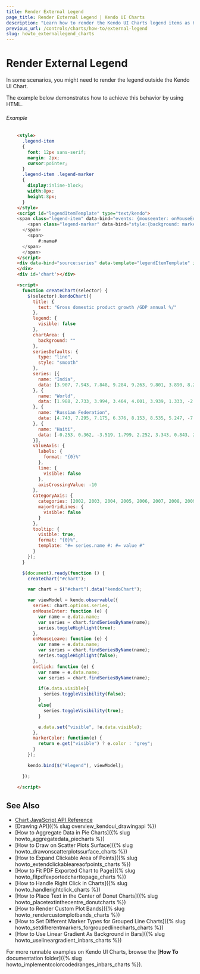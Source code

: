 ```yaml
---
title: Render External Legend
page_title: Render External Legend | Kendo UI Charts
description: "Learn how to render the Kendo UI Charts legend items as HTML elements outside of the chart."
previous_url: /controls/charts/how-to/external-legend
slug: howto_externallegend_charts
---
```


# Render External Legend

In some scenarios, you might need to render the legend outside the Kendo UI Chart.

The example below demonstrates how to achieve this behavior by using HTML.

###### Example

```html
    <style>       
      .legend-item
      {
        font: 12px sans-serif;  
        margin: 2px;
        cursor:pointer;  
      }
      .legend-item .legend-marker
      {
        display:inline-block;
        width:8px;
        height:8px;
      }
    </style>
    <script id="legendItemTemplate" type="text/kendo">
    <span class="legend-item" data-bind="events: {mouseenter: onMouseEnter, mouseleave: onMouseLeave, click: onClick}" >
        <span class="legend-marker" data-bind="style:{background: markerColor}">
      </span>
        <span>
            #:name#
      </span>
      </span>
    </script>
    <div data-bind="source:series" data-template="legendItemTemplate" id="legend">       
    </div>
    <div id='chart'></div>  

    <script>
      function createChart(selector) {
        $(selector).kendoChart({
          title: {
            text: "Gross domestic product growth /GDP annual %/"
          },
          legend: {
            visible: false
          },
          chartArea: {
            background: ""
          },
          seriesDefaults: {
            type: "line",
            style: "smooth"
          },
          series: [{
            name: "India",
            data: [3.907, 7.943, 7.848, 9.284, 9.263, 9.801, 3.890, 8.238, 9.552, 6.855]
          }, {
            name: "World",
            data: [1.988, 2.733, 3.994, 3.464, 4.001, 3.939, 1.333, -2.245, 4.339, 2.727]
          }, {
            name: "Russian Federation",
            data: [4.743, 7.295, 7.175, 6.376, 8.153, 8.535, 5.247, -7.832, 4.3, 4.3]
          }, {
            name: "Haiti",
            data: [-0.253, 0.362, -3.519, 1.799, 2.252, 3.343, 0.843, 2.877, -5.416, 5.590]
          }],
          valueAxis: {
            labels: {
              format: "{0}%"
            },
            line: {
              visible: false
            },
            axisCrossingValue: -10
          },
          categoryAxis: {
            categories: [2002, 2003, 2004, 2005, 2006, 2007, 2008, 2009, 2010, 2011],
            majorGridLines: {
              visible: false
            }
          },
          tooltip: {
            visible: true,
            format: "{0}%",
            template: "#= series.name #: #= value #"
          }
        });
      }

      $(document).ready(function () {
        createChart("#chart");

        var chart = $("#chart").data("kendoChart");

        var viewModel = kendo.observable({
          series: chart.options.series,
          onMouseEnter: function (e) {
            var name = e.data.name;
            var series = chart.findSeriesByName(name);
            series.toggleHighlight(true);
          },
          onMouseLeave: function (e) {
            var name = e.data.name;
            var series = chart.findSeriesByName(name);
            series.toggleHighlight(false);
          },
          onClick: function (e) {
            var name = e.data.name;
            var series = chart.findSeriesByName(name);

            if(e.data.visible){
              series.toggleVisibility(false);
            }
            else{
              series.toggleVisibility(true);
            }

            e.data.set("visible", !e.data.visible);
          },
          markerColor: function(e) {
            return e.get("visible") ? e.color : "grey";
          }
        });

        kendo.bind($("#legend"), viewModel);

      });

    </script>
```

## See Also

* [Chart JavaScript API Reference](/api/javascript/dataviz/ui/chart)
* [Drawing API]({% slug overview_kendoui_drawingapi %})
* [How to Aggregate Data in Pie Charts]({% slug howto_aggregatedata_piecharts %})
* [How to Draw on Scatter Plots Surface]({% slug howto_drawonscatterplotssurface_charts %})
* [How to Expand Clickable Area of Points]({% slug howto_extendclickableareaofpoints_charts %})
* [How to Fit PDF Exported Chart to Page]({% slug howto_fitpdfexportedcharttopage_charts %})
* [How to Handle Right Click in Charts]({% slug howto_handlerightclick_charts %})
* [How to Place Text in the Center of Donut Charts]({% slug howto_placetextinthecentre_donutcharts %})
* [How to Render Custom Plot Bands]({% slug howto_rendercustomplotbands_charts %})
* [How to Set Different Marker Types for Grouped Line Charts]({% slug howto_setdifrerentmarkers_forgroupedlinecharts_charts %})
* [How to Use Linear Gradient As Background in Bars]({% slug howto_uselineargradient_inbars_charts %})

For more runnable examples on Kendo UI Charts, browse the [**How To** documentation folder]({% slug howto_implementcolorcodedranges_inbars_charts %}).
